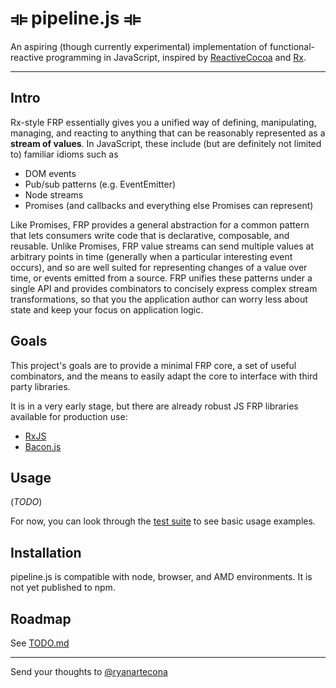 ⟚ pipeline.js ⟚
===============

An aspiring (though currently experimental) implementation of functional-reactive programming in JavaScript, inspired by [ReactiveCocoa](https://github.com/ReactiveCocoa/ReactiveCocoa) and [Rx](https://github.com/Reactive-Extensions/RxJS).

-----

## Intro

Rx-style FRP essentially gives you a unified way of defining, manipulating, managing, and reacting to anything that can be reasonably represented as a __stream of values__. In JavaScript, these include (but are definitely not limited to) familiar idioms such as

 - DOM events
 - Pub/sub patterns (e.g. EventEmitter)
 - Node streams
 - Promises (and callbacks and everything else Promises can represent)

Like Promises, FRP provides a general abstraction for a common pattern that lets consumers write code that is declarative, composable, and reusable. Unlike Promises, FRP value streams can send multiple values at arbitrary points in time (generally when a particular interesting event occurs), and so are well suited for representing changes of a value over time, or events emitted from a source. FRP unifies these patterns under a single API and provides combinators to concisely express complex stream transformations, so that you the application author can worry less about state and keep your focus on application logic.

## Goals

This project's goals are to provide a minimal FRP core, a set of useful combinators, and the means to easily adapt the core to interface with third party libraries.

It is in a very early stage, but there are already robust JS FRP libraries available for production use:

 - [RxJS](https://github.com/Reactive-Extensions/RxJS)
 - [Bacon.js](https://github.com/baconjs/bacon.js)

## Usage

(*TODO*)

For now, you can look through the [test suite](test/pipe.js) to see basic usage examples.

## Installation

pipeline.js is compatible with node, browser, and AMD environments. It is not yet published to npm.

## Roadmap

See [TODO.md](TODO.md)

------

Send your thoughts to [@ryanartecona](https://twitter.com/ryanartecona)
